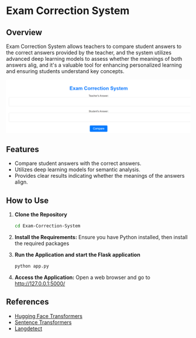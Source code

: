 # Exam Correction System

## Overview
Exam Correction System allows teachers to compare student answers to the correct answers provided by the teacher, and the system utilizes advanced deep learning models to assess whether the meanings of both answers alig, and it's a valuable tool for enhancing personalized learning and ensuring students understand key concepts.

![img.png](images/img.png)

## Features
- Compare student answers with the correct answers.
- Utilizes deep learning models for semantic analysis.
- Provides clear results indicating whether the meanings of the answers align.

## How to Use
1. **Clone the Repository**
   ```bash
   cd Exam-Correction-System
2. **Install the Requirements:** Ensure you have Python installed, then install the required packages

3. **Run the Application and start the Flask application**   
    ```bash
   python app.py

3. **Access the Application:** Open a web browser and go to http://127.0.0.1:5000/


## References

- [Hugging Face Transformers](https://huggingface.co/docs/transformers/index)
- [Sentence Transformers](https://www.sbert.net/)
- [Langdetect](https://pypi.org/project/langdetect/)





